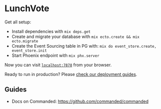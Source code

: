 # LunchVote

Get all setup:

  * Install dependencies with `mix deps.get`
  * Create and migrate your database with `mix ecto.create && mix ecto.migrate`
  * Create the Event Sourcing table in PG with: `mix do event_store.create, event_store.init`
  * Start Phoenix endpoint with `mix phx.server`


Now you can visit [`localhost:7878`](http://localhost:7878) from your browser.

Ready to run in production? Please [check our deployment guides](http://www.phoenixframework.org/docs/deployment).

## Guides

* Docs on Commanded: https://github.com/commanded/commanded
